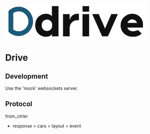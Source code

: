 ![](./src/assets/drive-logo.png)

# Drive

## Development

Use the 'mock' websockets server.

## Protocol

from_ctrler

- response = cars
           = layout
           = event

